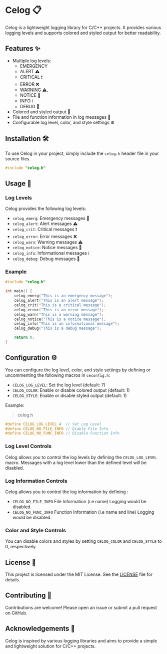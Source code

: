 # Celog 📋

Celog is a lightweight logging library for C/C++ projects.
It provides various logging levels and supports colored and styled output for better readability.

## Features ✨

- Multiple log levels:
  - EMERGENCY
  - ALERT ⚠️
  - CRITICAL ❗
  - ERROR ❌
  - WARNING ⚠️,
  - NOTICE 📢
  - INFO ℹ️
  - DEBUG 🐛
- Colored and styled output 🎨
- File and function information in log messages 📂
- Configurable log level, color, and style settings ⚙️

## Installation 🛠️

To use Celog in your project, simply include the `celog.h` header file in your source files.

```cpp
#include "celog.h"
```

## Usage 📖

### Log Levels

Celog provides the following log levels:

- `celog_emerg`: Emergency messages 🚨
- `celog_alert`: Alert messages ⚠️
- `celog_crit`: Critical messages ❗
- `celog_error`: Error messages ❌
- `celog_warn`: Warning messages ⚠️
- `celog_notice`: Notice messages 📢
- `celog_info`: Informational messages ℹ️
- `celog_debug`: Debug messages 🐛

### Example

```cpp
#include "celog.h"

int main() {
    celog_emerg("This is an emergency message");
    celog_alert("This is an alert message");
    celog_crit("This is a critical message");
    celog_error("This is an error message");
    celog_warn("This is a warning message");
    celog_notice("This is a notice message");
    celog_info("This is an informational message");
    celog_debug("This is a debug message");

    return 0;
}
```

## Configuration ⚙️

You can configure the log level, color, and style settings by defining or uncommenting the following macros in `ceconfig.h`:

- `CELOG_LOG_LEVEL`: Set the log level (default: 7)
- `CELOG_COLOR`: Enable or disable colored output (default: 1)
- `CELOG_STYLE`: Enable or disable styled output (default: 1)

Example:

> celog.h

```cpp
#define CELOG_LOG_LEVEL 4  // Set Log Level
#define CELOG_NO_FILE_INFO // Diable File Info
#define CELOG_NO_FUNC_INFO // Disable Function Info
```

### Log Level Controls

Celog allows you to control the log levels by defining the `CELOG_LOG_LEVEL` macro.
Messages with a log level lower than the defined level will be disabled.

### Log Information Controls

Celog allows you to control the log information by defining :

- `CELOG_NO_FILE_INFO` File Information (i.e name) Logging would be disabled.
- `CELOG_NO_FUNC_INFO` Function Information (i.e name and line) Logging would be disabled.

### Color and Style Controls

You can disable colors and styles by setting `CELOG_COLOR` and `CELOG_STYLE` to 0, respectively.

## License 📄

This project is licensed under the MIT License. See the [LICENSE](LICENSE) file for details.

## Contributing 🤝

Contributions are welcome! Please open an issue or submit a pull request on GitHub.

## Acknowledgements 🙏

Celog is inspired by various logging libraries and aims to provide a simple and lightweight solution for C/C++ projects.
